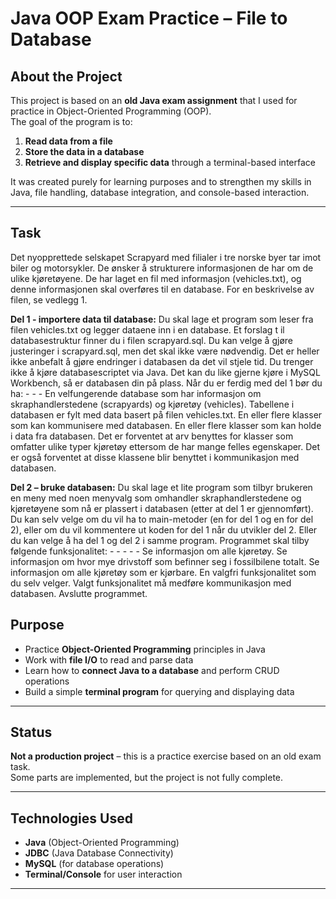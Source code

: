 # Java OOP Exam Practice – File to Database

## About the Project
This project is based on an **old Java exam assignment** that I used for practice in Object-Oriented Programming (OOP).  
The goal of the program is to:
1. **Read data from a file**
2. **Store the data in a database**
3. **Retrieve and display specific data** through a terminal-based interface

It was created purely for learning purposes and to strengthen my skills in Java, file handling, database integration, and console-based interaction.

---
## Task

Det nyopprettede selskapet Scrapyard med filialer i tre norske byer tar imot biler og motorsykler. De 
ønsker å strukturere informasjonen de har om de ulike kjøretøyene. De har laget en fil med 
informasjon (vehicles.txt), og denne informasjonen skal overføres til en database. For en beskrivelse 
av filen, se vedlegg 1. 

**Del 1 - importere data til database:**
Du skal lage et program som leser fra filen vehicles.txt og legger dataene inn i en database. Et forslag 
t
 il databasestruktur finner du i filen scrapyard.sql. Du kan velge å gjøre justeringer i scrapyard.sql, 
men det skal ikke være nødvendig. Det er heller ikke anbefalt å gjøre endringer i databasen da det vil 
stjele tid. Du trenger ikke å kjøre databasescriptet via Java. Det kan du like gjerne kjøre i MySQL 
Workbench, så er databasen din på plass. 
Når du er ferdig med del 1 bør du ha: - - - 
En velfungerende database som har informasjon om skraphandlerstedene (scrapyards) og 
kjøretøy (vehicles). Tabellene i databasen er fylt med data basert på filen vehicles.txt. 
En eller flere klasser som kan kommunisere med databasen. 
En eller flere klasser som kan holde i data fra databasen. Det er forventet at arv benyttes for 
klasser som omfatter ulike typer kjøretøy ettersom de har mange felles egenskaper. Det er 
også forventet at disse klassene blir benyttet i kommunikasjon med databasen. 

**Del 2 – bruke databasen:**
Du skal lage et lite program som tilbyr brukeren en meny med noen menyvalg som omhandler 
skraphandlerstedene og kjøretøyene som nå er plassert i databasen (etter at del 1 er gjennomført). 
Du kan selv velge om du vil ha to main-metoder (en for del 1 og en for del 2), eller om du vil 
kommentere ut koden for del 1 når du utvikler del 2. Eller du kan velge å ha del 1 og del 2 i samme 
program. 
Programmet skal tilby følgende funksjonalitet: - - - - - 
Se informasjon om alle kjøretøy. 
Se informasjon om hvor mye drivstoff som befinner seg i fossilbilene totalt. 
Se informasjon om alle kjøretøy som er kjørbare. 
En valgfri funksjonalitet som du selv velger. Valgt funksjonalitet må medføre kommunikasjon 
med databasen. 
Avslutte programmet. 


##  Purpose
- Practice **Object-Oriented Programming** principles in Java
- Work with **file I/O** to read and parse data
- Learn how to **connect Java to a database** and perform CRUD operations
- Build a simple **terminal program** for querying and displaying data

---

##  Status
**Not a production project** – this is a practice exercise based on an old exam task.  
Some parts are implemented, but the project is not fully complete.

---

##  Technologies Used
- **Java** (Object-Oriented Programming)
- **JDBC** (Java Database Connectivity)
- **MySQL** (for database operations)
- **Terminal/Console** for user interaction

---
